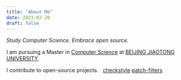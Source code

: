 ```yaml
---
title: "About Me"
date: 2021-02-20
draft: false
---
```


*Study Computer Science. Embrace open source.*

I am pursuing a Master in [Computer Science](http://scit.bjtu.edu.cn/) at [BEIJING JIAOTONG UNIVERSITY](https://www.bjtu.edu.cn/).

I contribute to open-source projects. &nbsp;
[checkstyle](https://github.com/checkstyle/checkstyle)
[patch-filters](https://github.com/checkstyle/patch-filters) &nbsp;
